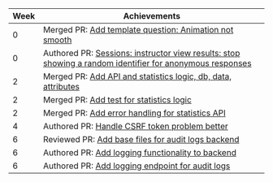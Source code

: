 Week | Achievements
---- | ------------
0 | Merged PR: [Add template question: Animation not smooth](https://github.com/TEAMMATES/teammates/pull/10889)
0 | Authored PR: [Sessions: instructor view results: stop showing a random identifier for anonymous responses](https://github.com/TEAMMATES/teammates/pull/10890)
2 | Merged PR: [Add API and statistics logic, db, data, attributes](https://github.com/t-cheepeng/teammates/pull/26)
2 | Merged PR: [Add test for statistics logic](https://github.com/t-cheepeng/teammates/pull/32)
2 | Merged PR: [Add error handling for statistics API](https://github.com/t-cheepeng/teammates/pull/33)
4 | Authored PR: [Handle CSRF token problem better](https://github.com/TEAMMATES/teammates/pull/10951)
6 | Reviewed PR: [Add base files for audit logs backend](https://github.com/TEAMMATES/teammates/pull/10978)
6 | Authored PR: [Add logging functionality to backend](https://github.com/TEAMMATES/teammates/pull/10984)
6 | Authored PR: [Add logging endpoint for audit logs](https://github.com/TEAMMATES/teammates/pull/10985)
